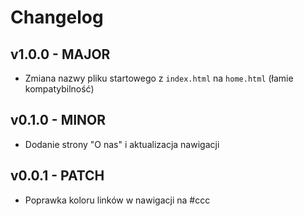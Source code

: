 # Changelog

## v1.0.0 - MAJOR
- Zmiana nazwy pliku startowego z `index.html` na `home.html` (łamie kompatybilność)

## v0.1.0 - MINOR
- Dodanie strony "O nas" i aktualizacja nawigacji

## v0.0.1 - PATCH
- Poprawka koloru linków w nawigacji na #ccc
